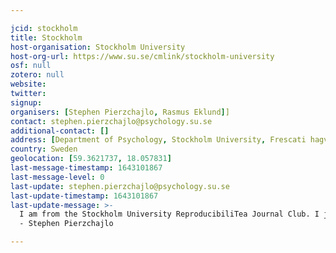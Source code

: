 ```yaml
---

jcid: stockholm
title: Stockholm
host-organisation: Stockholm University
host-org-url: https://www.su.se/cmlink/stockholm-university
osf: null
zotero: null
website: 
twitter: 
signup: 
organisers: [Stephen Pierzchajlo, Rasmus Eklund]]
contact: stephen.pierzchajlo@psychology.su.se
additional-contact: []
address: [Department of Psychology, Stockholm University, Frescati hagvï¿½g 9A, Room 213, 106 91, Stockholm]
country: Sweden
geolocation: [59.3621737, 18.057831]
last-message-timestamp: 1643101867
last-message-level: 0
last-update: stephen.pierzchajlo@psychology.su.se
last-update-timestamp: 1643101867
last-update-message: >-
  I am from the Stockholm University ReproducibiliTea Journal Club. I just received an email stating I need to update our journal club details to avoid deactivation. So I am requesting an edit token as per the email.
  - Stephen Pierzchajlo

---
```



